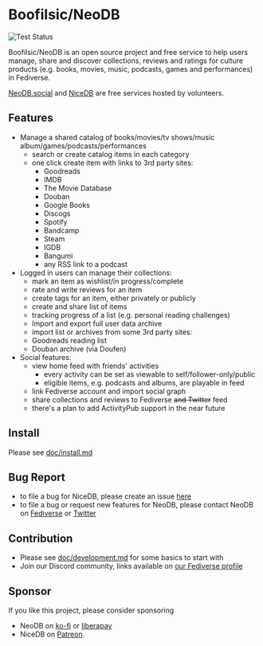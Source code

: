 # Boofilsic/NeoDB

![Test Status](https://github.com/neodb-social/neodb/actions/workflows/django.yml/badge.svg?branch=main)

Boofilsic/NeoDB is an open source project and free service to help users manage, share and discover collections, reviews and ratings for culture products (e.g. books, movies, music, podcasts, games and performances) in Fediverse.

[NeoDB.social](https://neodb.social) and [NiceDB](https://nicedb.org) are free services hosted by volunteers.

## Features
 - Manage a shared catalog of books/movies/tv shows/music album/games/podcasts/performances
 	 + search or create catalog items in each category
 	 + one click create item with links to 3rd party sites:
 	 	 * Goodreads
 	 	 * IMDB
 	 	 * The Movie Database
 	 	 * Douban
 	 	 * Google Books
 	 	 * Discogs
 	 	 * Spotify
 	 	 * Bandcamp
 	 	 * Steam
 	 	 * IGDB
 	 	 * Bangumi
 	 	 * any RSS link to a podcast
 - Logged in users can manage their collections:
 	 + mark an item as wishlist/in progress/complete
 	 + rate and write reviews for an item
 	 + create tags for an item, either privately or publicly
 	 + create and share list of items
 	 + tracking progress of a list (e.g. personal reading challenges)
 	 + Import and export full user data archive
 	 + import list or archives from some 3rd party sites:
   	 * Goodreads reading list
   	 * Douban archive (via Doufen)
 - Social features:
 	 + view home feed with friends' activities
 	 	 * every activity can be set as viewable to self/follower-only/public
 	   * eligible items, e.g. podcasts and albums, are playable in feed
 	 + link Fediverse account and import social graph 
 	 + share collections and reviews to Fediverse ~~and Twitter~~ feed
 	 + there's a plan to add ActivityPub support in the near future

## Install
Please see [doc/install.md](doc/install.md)

## Bug Report
 - to file a bug for NiceDB, please create an issue [here](https://github.com/doubaniux/boofilsic/issues/new)
 - to file a bug or request new features for NeoDB, please contact NeoDB on [Fediverse](https://mastodon.social/@neodb) or [Twitter](https://twitter.com/NeoDBsocial)

## Contribution
 - Please see [doc/development.md](doc/development.md) for some basics to start with
 - Join our Discord community, links available on [our Fediverse profile](https://mastodon.social/@neodb)

## Sponsor
If you like this project, please consider sponsoring
 - NeoDB on [ko-fi](https://ko-fi.com/neodb) or [liberapay](https://liberapay.com/neodb)
 - NiceDB on [Patreon](https://patreon.com/tertius).
